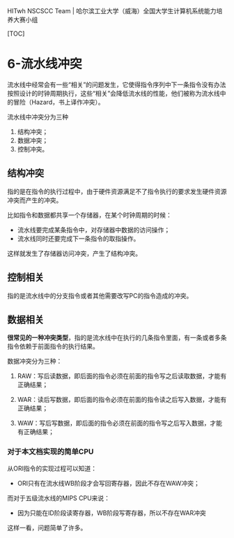 HITwh NSCSCC Team | 哈尔滨工业大学（威海）全国大学生计算机系统能力培养大赛小组

[TOC]

# 6-流水线冲突

流水线中经常会有一些“相关”的问题发生，它使得指令序列中下一条指令没有办法按照设计的时钟周期执行，这些“相关”会降低流水线的性能，他们被称为流水线中的冒险（Hazard，书上译作冲突）。

流水线中冲突分为三种

1. 结构冲突；
2. 数据冲突；
3. 控制冲突。

## 结构冲突

指的是在指令的执行过程中，由于硬件资源满足不了指令执行的要求发生硬件资源冲突而产生的冲突。

比如指令和数据都共享一个存储器，在某个时钟周期的时候：

- 流水线要完成某条指令中，对存储器中数据的访问操作；
- 流水线同时还要完成下一条指令的取指操作。

这样就发生了存储器访问冲突，产生了结构冲突。

## 控制相关

指的是流水线中的分支指令或者其他需要改写PC的指令造成的冲突。

## 数据相关

**很常见的一种冲突类型**，指的是流水线中在执行的几条指令里面，有一条或者多条指令依赖于前面指令的执行结果。

数据冲突分为三种：

1. RAW：写后读数据，即后面的指令必须在前面的指令写之后读取数据，才能有正确结果；

2. WAR：读后写数据，即后面的指令必须在前面的指令读之后写入数据，才能有正确结果；

3. WAW：写后写数据，即后面的指令必须在前面的指令写之后写入数据，才能有正确结果；

### 对于本文档实现的简单CPU

从ORI指令的实现过程可以知道：

- ORI只有在流水线WB阶段才会写回寄存器，因此不存在WAW冲突；

而对于五级流水线的MIPS CPU来说：

- 因为只能在ID阶段读寄存器，WB阶段写寄存器，所以不存在WAR冲突

这样一看，问题简单了许多。